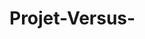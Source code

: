 # Projet-Versus-
<a href="https://zupimages.net/viewer.php?id=20/30/r5cn.png"><img src="https://zupimages.net/up/20/30/r5cn.png" alt="" /></a>
